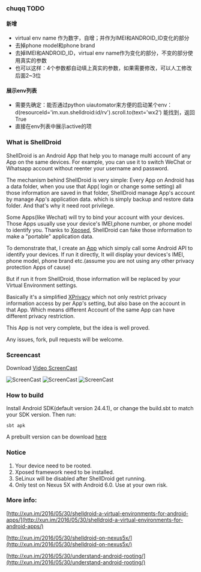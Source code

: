 ### chuqq TODO

#### 新增
* virtual env name 作为数字，自增；并作为IMEI和ANDROID_ID变化的部分
* 去掉phone model和phone brand
* 去掉IMEI和ANDROID_ID，virtual env name作为变化的部分，不变的部分使用真实的参数
* 也可以这样：4个参数都自动填上真实的参数，如果需要修改，可以人工修改后面2~3位

#### 展示env列表
* 需要先确定：能否通过python uiautomator来方便的启动某个env：d(resourceId='im.xun.shelldroid:id/rv').scroll.to(text='wx2') 能找到，返回True
* 直接在env列表中展示active的项

### What is ShellDroid

ShellDroid is an Android App that help you to manage multi account of any App on the same devices. For example, you can use it to switch WeChat or Whatsapp account without reenter your username and password.

The mechanism behind ShellDroid is very simple: Every App on Android has a data folder, when you use that App( login or change some setting) all those information are saved in that folder, ShellDroid manage App's account by manage App's application data. which is simply backup and restore data folder. And that's why it need root privilege.

Some Apps(like Wechat) will try to bind your account with your devices. Those Apps usually use your device's IMEI,phone number, or phone model to identify you. Thanks to [Xposed](http://repo.xposed.info/), ShellDroid can fake those information to make a "portable" application data.

To demonstrate that, I create an [App](https://github.com/wuhx/phoneinfo) which simply call some Android API to identify your devices.  If run it directly, It will display your devices's IMEI, phone model, phone brand etc.(assume  you are not using any other privacy protection Apps of cause)

But if run it from ShellDroid, those information will be replaced by your Virtual Environment settings.

Basically it's a simplified [XPrivacy](https://github.com/M66B/XPrivacy) which not only restrict privacy information access by per App's setting, but also base on the account in that App.  Which means different Account of the same App can have different privacy restriction.

This App is not very complete, but the idea is well proved.

Any issues, fork, pull requests will be welcome.

### Screencast

Download [Video ScreenCast](screencast/record.mp4?raw=true)


![ScreenCast](screencast/main.png)
![ScreenCast](screencast/new.png)
![ScreenCast](screencast/new1.png)

### How to build

Install Android SDK(default version 24.4.1),  or change the build.sbt to match your SDK version. Then run:

`sbt apk`

A prebuilt version can be download [here](target/android/output/shelldroid-debug.apk?raw=true)

### Notice

1. Your device need to be rooted.
2. Xposed framework need to be installed.
3. SeLinux will be disabled after ShellDroid get running.
4. Only test on Nexus 5X with Android 6.0. Use at your own risk.

### More  info:

[http://xun.im/2016/05/30/shelldroid-a-virtual-environments-for-android-apps/](http://xun.im/2016/05/30/shelldroid-a-virtual-environments-for-android-apps/)

[http://xun.im/2016/05/30/shelldroid-on-nexus5x/](http://xun.im/2016/05/30/shelldroid-on-nexus5x/)

[http://xun.im/2016/05/30/understand-android-rooting/](http://xun.im/2016/05/30/understand-android-rooting/)


